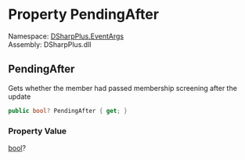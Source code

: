 # Property PendingAfter

Namespace: [DSharpPlus.EventArgs](DSharpPlus.EventArgs.md)  
Assembly: DSharpPlus.dll

## <a id="DSharpPlus_EventArgs_GuildMemberUpdateEventArgs_PendingAfter"></a>PendingAfter

Gets whether the member had passed membership screening after the update

```csharp
public bool? PendingAfter { get; }
```

### Property Value

[bool](https://learn.microsoft.com/dotnet/api/system.boolean)?

